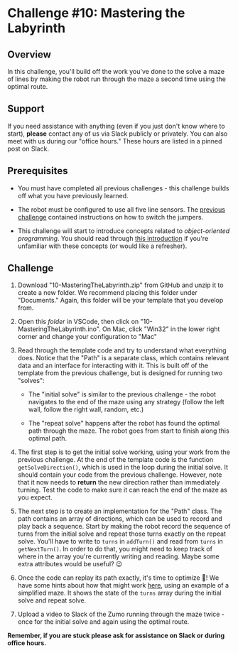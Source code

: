 # Challenge #10: Mastering the Labyrinth

## Overview

In this challenge, you'll build off the work you've done to the solve a maze of lines by making the robot run through the maze a second time using the optimal route.

## Support

If you need assistance with anything (even if you just don't know where to start), **please** contact any of us via Slack publicly or privately. You can also meet with us during our "office hours." These hours are listed in a pinned post on Slack.

## Prerequisites

* You must have completed all previous challenges - this challenge builds off what you have previously learned.

* The robot must be configured to use all five line sensors. The [previous challenge](../09-EscapingTheLabyrinth) contained instructions on how to switch the jumpers.

* This challenge will start to introduce concepts related to *object-oriented programming*. You should read through [this introduction](OOIntro.md) if you're unfamiliar with these concepts (or would like a refresher).

## Challenge

1. Download "10-MasteringTheLabyrinth.zip" from GitHub and unzip it to create a new folder. We recommend placing this folder under "Documents." Again, this folder will be your template that you develop from.

2. Open this *folder* in VSCode, then click on "10-MasteringTheLabyrinth.ino". On Mac, click "Win32" in the lower right corner and change your configuration to "Mac"

3. Read through the template code and try to understand what everything does. Notice that the "Path" is a separate class, which contains relevant data and an interface for interacting with it. This is built off of the template from the previous challenge, but is designed for running two "solves":

    * The "initial solve" is similar to the previous challenge - the robot navigates to the end of the maze using any strategy (follow the left wall, follow the right wall, random, etc.)

    * The "repeat solve" happens after the robot has found the optimal path through the maze. The robot goes from start to finish along this optimal path.

4. The first step is to get the initial solve working, using your work from the previous challenge. At the end of the template code is the function `getSolveDirection()`, which is used in the loop during the initial solve. It should contain your code from the previous challenge. However, note that it now needs to **return** the new direction rather than immediately turning. Test the code to make sure it can reach the end of the maze as you expect.

5. The next step is to create an implementation for the "Path" class. The path contains an array of directions, which can be used to record and play back a sequence. Start by making the robot record the sequence of turns from the initial solve and repeat those turns exactly on the repeat solve. You'll have to write to `turns` in `addTurn()` and read from `turns` in `getNextTurn()`. In order to do that, you might need to keep track of where in the array you're currently writing and reading. Maybe some extra attributes would be useful? :wink:

6. Once the code can replay its path exactly, it's time to optimize :star_struck:! We have some hints about how that might work [here](https://docs.google.com/presentation/d/1jDsCbiJ5Ow2rlOxYv3KtA92UxcbsZgj4bfnVatyenZY/edit?usp=sharing), using an example of a simplified maze. It shows the state of the `turns` array during the initial solve and repeat solve.

7. Upload a video to Slack of the Zumo running through the maze twice - once for the initial solve and again using the optimal route.

**Remember, if you are stuck please ask for assistance on Slack or during office hours.**